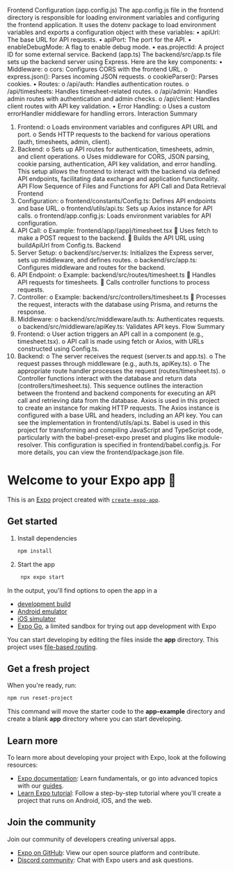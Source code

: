 Frontend Configuration (app.config.js) The app.config.js file in the frontend directory is responsible for loading environment variables and configuring the frontend application. It uses the dotenv package to load environment variables and exports a configuration object with these variables: • apiUrl: The base URL for API requests. • apiPort: The port for the API. • enableDebugMode: A flag to enable debug mode. • eas.projectId: A project ID for some external service.
Backend (app.ts) The backend/src/app.ts file sets up the backend server using Express. Here are the key components: • Middleware: o cors: Configures CORS with the frontend URL. o express.json(): Parses incoming JSON requests. o cookieParser(): Parses cookies. • Routes: o /api/auth: Handles authentication routes. o /api/timesheets: Handles timesheet-related routes. o /api/admin: Handles admin routes with authentication and admin checks. o /api/client: Handles client routes with API key validation. • Error Handling: o Uses a custom errorHandler middleware for handling errors. Interaction Summary
1.	Frontend: o Loads environment variables and configures API URL and port. o Sends HTTP requests to the backend for various operations (auth, timesheets, admin, client).
2.	Backend: o Sets up API routes for authentication, timesheets, admin, and client operations. o Uses middleware for CORS, JSON parsing, cookie parsing, authentication, API key validation, and error handling. This setup allows the frontend to interact with the backend via defined API endpoints, facilitating data exchange and application functionality.
API Flow Sequence of Files and Functions for API Call and Data Retrieval Frontend
1.	Configuration: o frontend/constants/Config.ts: Defines API endpoints and base URL. o frontend/utils/api.ts: Sets up Axios instance for API calls. o frontend/app.config.js: Loads environment variables for API configuration.
2.	API Call: o Example: frontend/app/(app)/timesheet.tsx  Uses fetch to make a POST request to the backend.  Builds the API URL using buildApiUrl from Config.ts. Backend
3.	Server Setup: o backend/src/server.ts: Initializes the Express server, sets up middleware, and defines routes. o backend/src/app.ts: Configures middleware and routes for the backend.
4.	API Endpoint: o Example: backend/src/routes/timesheet.ts  Handles API requests for timesheets.  Calls controller functions to process requests.
5.	Controller: o Example: backend/src/controllers/timesheet.ts  Processes the request, interacts with the database using Prisma, and returns the response.
6.	Middleware: o backend/src/middleware/auth.ts: Authenticates requests. o backend/src/middleware/apiKey.ts: Validates API keys. Flow Summary
7.	Frontend: o User action triggers an API call in a component (e.g., timesheet.tsx). o API call is made using fetch or Axios, with URLs constructed using Config.ts.
8.	Backend: o The server receives the request (server.ts and app.ts). o The request passes through middleware (e.g., auth.ts, apiKey.ts). o The appropriate route handler processes the request (routes/timesheet.ts). o Controller functions interact with the database and return data (controllers/timesheet.ts). This sequence outlines the interaction between the frontend and backend components for executing an API call and retrieving data from the database.
Axios is used in this project to create an instance for making HTTP requests. The Axios instance is configured with a base URL and headers, including an API key. You can see the implementation in frontend/utils/api.ts.
Babel is used in this project for transforming and compiling JavaScript and TypeScript code, particularly with the babel-preset-expo preset and plugins like module-resolver. This configuration is specified in frontend/babel.config.js. For more details, you can view the frontend/package.json file.



# Welcome to your Expo app 👋

This is an [Expo](https://expo.dev) project created with [`create-expo-app`](https://www.npmjs.com/package/create-expo-app).

## Get started

1. Install dependencies

   ```bash
   npm install
   ```

2. Start the app

   ```bash
    npx expo start
   ```

In the output, you'll find options to open the app in a

- [development build](https://docs.expo.dev/develop/development-builds/introduction/)
- [Android emulator](https://docs.expo.dev/workflow/android-studio-emulator/)
- [iOS simulator](https://docs.expo.dev/workflow/ios-simulator/)
- [Expo Go](https://expo.dev/go), a limited sandbox for trying out app development with Expo

You can start developing by editing the files inside the **app** directory. This project uses [file-based routing](https://docs.expo.dev/router/introduction).

## Get a fresh project

When you're ready, run:

```bash
npm run reset-project
```

This command will move the starter code to the **app-example** directory and create a blank **app** directory where you can start developing.

## Learn more

To learn more about developing your project with Expo, look at the following resources:

- [Expo documentation](https://docs.expo.dev/): Learn fundamentals, or go into advanced topics with our [guides](https://docs.expo.dev/guides).
- [Learn Expo tutorial](https://docs.expo.dev/tutorial/introduction/): Follow a step-by-step tutorial where you'll create a project that runs on Android, iOS, and the web.

## Join the community

Join our community of developers creating universal apps.

- [Expo on GitHub](https://github.com/expo/expo): View our open source platform and contribute.
- [Discord community](https://chat.expo.dev): Chat with Expo users and ask questions.

